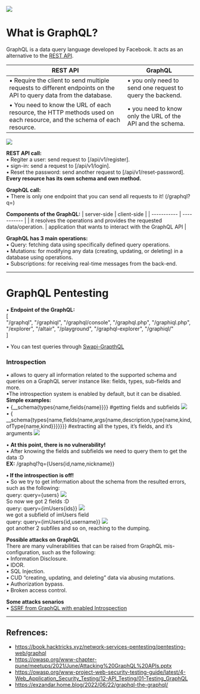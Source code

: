 

![](/graph.png)
# What is GraphQL?

GraphQL is a data query language developed by Facebook. It acts as an alternative to the [REST API](https://www.ibm.com/cloud/learn/rest-apis).

| REST API      | GraphQL |
| ----------- | ----------- |
|• Require the client to send multiple requests to different endpoints on the API to query data from the database.    | • you only need to send one request to query the backend.
  • You need to know the URL of each resource, the HTTP methods used on each resource, and the schema of each resource.       | • you need to know only the URL of the API and the schema.

![](/restvsgraph.jpeg)

**REST API call:**\
• Regiter a user: send request to [/api/v1/register].\
• sign-in: send a request to [/api/v1/login].\
• Reset the password: send another request to [/api/v1/reset-password].\
**Every resource has its own schema and own method.**

**GraphQL call:**\
• There is only one endpoint that you can send all requests to it! (/graphql?q=)

**Components of the GraphQL:**
| server-side      | client-side |
| ----------- | ----------- |
| it resolves the operations and provides the requested data/operation.      | application that wants to interact with the GraphQL API       |



**GraphQL has 3 main operations:**\
• Query: fetching data using specifically defined query operations.\
• Mutations: for modifying any data (creating, updating, or deleting) in a database using operations.\
• Subscriptions: for receiving real-time messages from the back-end.


---

# GraphQL Pentesting
• **Endpoint of the GraphQL:**\
[\
"/graphql", "/graphiql", "/graphql/console", "/graphql.php", "/graphiql.php", "/explorer", "/altair", "/playground", "/graphql-explorer", "/graphiql/"\
]

• You can test queries through [Swapi-GrapthQL](http://graphql.org/swapi-graphql)

### __Introspection__
• allows to query all information related to the supported schema and queries on a GraphQL server instance like: fields, types, sub-fields and more.\
•The introspection system is enabled by default, but it can be disabled.\
__Simple examples:__\
• {__schema{types{name,fields{name}}}} #getting fields and subfields ![](/graphql-1.png)\
• { __schema{types{name,fields{name,args{name,description,type{name,kind,ofType{name,kind}}}}}}} #extracting all the types, it’s fields, and it’s arguments ![](/graphql-2.png)

• __At this point, there is no vulnerability!__\
• After knowing the fields and subfields we need to query them to get the data :D\
__EX:__ /graphql?q={Users{id,name,nickname}}

**• If the introspection is off!**\
•  So we try to get information about the schema from the resulted errors, such as the following:\
query: query={users} ![](/graph-errors1.png)\
So now we got 2 fields :D\
query: query={imUsers{ids}} ![](/graphid.png)\
we got a subfield of imUsers field\
query: query={imUsers{id,username}} ![](/graphuser.png)\
got another 2 subfiles and so on, reaching to the dumping.

**Possible attacks on GraphQL**\
There are many vulnerabilities that can be raised from GraphQL mis-configuration, such as the following:\
• Information Disclosure.\
• IDOR.\
• SQL Injection.\
• CUD “creating, updating, and deleting” data via abusing mutations.\
• Authorization bypass.\
• Broken access control.

**Some attacks senarios**\
• [SSRF from GraphQL with enabled Introspection](https://0xdf.gitlab.io/2021/05/29/htb-cereal.html#graphql-enumeration)

---

## **Refrences:**
+ https://book.hacktricks.xyz/network-services-pentesting/pentesting-web/graphql
+ https://owasp.org/www-chapter-pune/meetups/2021/June/Attacking%20GraphQL%20APIs.pptx
+ https://owasp.org/www-project-web-security-testing-guide/latest/4-Web_Application_Security_Testing/12-API_Testing/01-Testing_GraphQL
+ https://exzandar.home.blog/2022/06/22/graphql-the-graphql/

<script>
	    document.querySelector("title").textContent = "GraphQL";
</script>
<head>
 <meta property="og:image" content="/graph.png" />
 <meta property="og:type" content="website" />
 <meta property="og:url" content="https://kareemelsadek.github.io/posts/graphql"/>
 <meta property="og:title" content="GraphQL" />
 <meta property="og:description" content="Intro to GraphQL Pentesting"/>	
</head>
